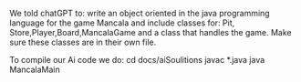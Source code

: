 We told chatGPT to:
write an object oriented in the java programming language for the game Mancala and include classes for: Pit, Store,Player,Board,MancalaGame and a class that handles the game. Make sure these classes are in their own file.

To compile our Ai code we do:
cd docs/aiSoulitions
javac *.java
java MancalaMain
